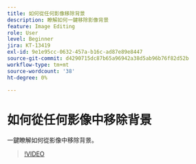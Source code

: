 ```yaml
---
title: 如何從任何影像移除背景
description: 瞭解如何一鍵移除影像背景
feature: Image Editing
role: User
level: Beginner
jira: KT-13419
exl-id: 9e1e95cc-0632-457a-b16c-ad87e89e8447
source-git-commit: d4290715dc87b65a96942a38d5ab96b76f82d52b
workflow-type: tm+mt
source-wordcount: '38'
ht-degree: 0%

---
```


# 如何從任何影像中移除背景

一鍵瞭解如何從影像中移除背景。

>[!VIDEO](https://video.tv.adobe.com/v/3420220?quality=12&learn=on&hidetitle=true)
